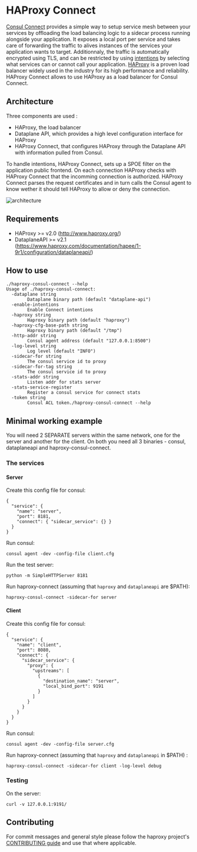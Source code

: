 # HAProxy Connect

[Consul Connect](https://www.consul.io/docs/connect/index.html) provides a simple way to setup service mesh between your services by offloading the load balancing logic to a sidecar process running alongside your application. It exposes a local port per service and takes care of forwarding the traffic to alives instances of the services your application wants to target. Additionnaly, the traffic is automatically encrypted using TLS, and can be restricted by using [intentions](https://www.consul.io/docs/connect/intentions.html) by selecting what services can or cannot call your application.
[HAProxy](https://www.haproxy.org) is a proven load balancer widely used in the industry for its high performance and reliability.
HAProxy Connect allows to use HAProxy as a load balancer for Consul Connect.

## Architecture

Three components are used :
* HAProxy, the load balancer
* Dataplane API, which provides a high level configuration interface for HAProxy
* HAProxy Connect, that configures HAProxy through the Dataplane API with information pulled from Consul.

To handle intentions, HAProxy Connect, sets up a SPOE filter on the application public frontend. On each connection HAProxy checks with HAProxy Connect that the incomming connection is authorized. HAProxy Connect parses the request certificates and in turn calls the Consul agent to know wether it should tell HAProxy to allow or deny the connection.

![architecture](https://github.com/haproxytech/haproxy-consul-connect/blob/master/docs/architecture.png)

## Requirements

* HAProxy >= v2.0 (http://www.haproxy.org/)
* DataplaneAPI >= v2.1 (https://www.haproxy.com/documentation/hapee/1-9r1/configuration/dataplaneapi/)

## How to use

```
./haproxy-consul-connect --help
Usage of ./haproxy-consul-connect:
  -dataplane string
    	Dataplane binary path (default "dataplane-api")
  -enable-intentions
    	Enable Connect intentions
  -haproxy string
    	Haproxy binary path (default "haproxy")
  -haproxy-cfg-base-path string
    	Haproxy binary path (default "/tmp")
  -http-addr string
    	Consul agent address (default "127.0.0.1:8500")
  -log-level string
    	Log level (default "INFO")
  -sidecar-for string
    	The consul service id to proxy
  -sidecar-for-tag string
    	The consul service id to proxy
  -stats-addr string
    	Listen addr for stats server
  -stats-service-register
    	Register a consul service for connect stats
  -token string
    	Consul ACL token./haproxy-consul-connect --help
```

## Minimal working example

You will need 2 SEPARATE servers within the same network, one for the server and another for the client.
On both you need all 3 binaries - consul, dataplaneapi and haproxy-consul-connect.

### The services

#### Server

Create this config file for consul:
```
{
  "service": {
    "name": "server",
    "port": 8181,
    "connect": { "sidecar_service": {} }
  }
}
```
Run consul:
```
consul agent -dev -config-file client.cfg
```
Run the test server:
```
python -m SimpleHTTPServer 8181
```
Run haproxy-connect (assuming that `haproxy` and `dataplaneapi` are $PATH):
```
haproxy-consul-connect -sidecar-for server
```

#### Client

Create this config file for consul:
```
{
  "service": {
    "name": "client",
    "port": 8080,
    "connect": {
      "sidecar_service": {
        "proxy": {
          "upstreams": [
            {
              "destination_name": "server",
              "local_bind_port": 9191
            }
          ]
        }
      }
    }
  }
}
```
Run consul:
```
consul agent -dev -config-file server.cfg
```
Run haproxy-connect (assuming that `haproxy` and `dataplaneapi` in $PATH) :
```
haproxy-consul-connect -sidecar-for client -log-level debug
```

### Testing

On the server:
```
curl -v 127.0.0.1:9191/
```

## Contributing

For commit messages and general style please follow the haproxy project's [CONTRIBUTING guide](https://github.com/haproxy/haproxy/blob/master/CONTRIBUTING) and use that where applicable.
